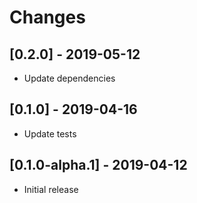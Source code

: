 # Changes

## [0.2.0] - 2019-05-12

* Update dependencies


## [0.1.0] - 2019-04-16

* Update tests


## [0.1.0-alpha.1] - 2019-04-12

* Initial release
